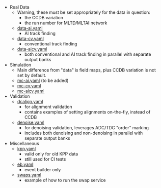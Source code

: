 
* Real Data
  * Warning, these must be set appropriately for the data in question:
    * the CCDB variation
    * the run number for MLTD/MLTAI network
  * [data-ai.yaml](data-ai.yaml)
    * AI track finding
  * [data-cv.yaml](data-cv.yaml)
    * conventional track finding
  * [data-aicv.yaml](data-aicv.yaml)
    * both conventional and AI track finding in parallel with separate output banks
* Simulation
  * Main difference from "data" is field maps, plus CCDB variation is not set by default. 
  * [mc-ai.yaml](mc-ai.yaml) (to be added)
  * [mc-cv.yaml](mc-cv.yaml)
  * [mc-aicv.yaml](mc-aicv.yaml)
* Validation
  * [dcalign.yaml](dcalign.yaml)
    * for alignment validation
    * contains examples of setting alignments on-the-fly, instead of CCDB
  * [denoise.yaml](denoise.yaml)
    * for denoising validation, leverages ADC/TDC "order" marking
    * includes both denoising and non-denoising in parallel with separate output banks  
* Miscellaneous
  * [kpp.yaml](kpp.yaml)
    * valid only for old KPP data
    * still used for CI tests
  * [eb.yaml](eb.yaml)
    * event builder only
  * [swaps.yaml](swaps.yaml)
    * example of how to run the swap service

